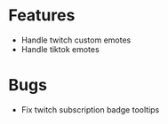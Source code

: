 # Features
* Handle twitch custom emotes
* Handle tiktok emotes
# Bugs
* Fix twitch subscription badge tooltips
